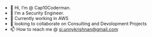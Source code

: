 - 👋 Hi, I’m @ Cap10Coderman.
- 👀 I’m a Security Engineer.
- 🌱 Currently working in AWS 
- 💞️ looking to collaborate on Consulting and Devolopment Projects
- 📫 How to reach me @ 
  si.unnykrishnan@gmail.com
<!---
MagikMerlyn/MagikMerlyn is a ✨ special ✨ repository because its `README.md` (this file) appears on your GitHub profile.
You can click the Preview link to take a look at your changes.
--->
